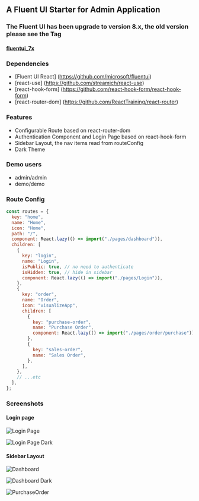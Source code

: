## A Fluent UI Starter for Admin Application

### The Fluent UI has been upgrade to version 8.x, the old version please see the Tag 

#### [fluentui_7x](https://github.com/siminture/fluentui-starter/releases/tag/fluentui_7x)

### Dependencies 

- [Fluent UI React] (https://github.com/microsoft/fluentui)
- [react-use] (https://github.com/streamich/react-use)
- [react-hook-form] (https://github.com/react-hook-form/react-hook-form)
- [react-router-dom] (https://github.com/ReactTraining/react-router)

### Features

- Configurable Route based on react-router-dom
- Authentication Component and Login Page based on react-hook-form
- Sidebar Layout, the nav items read from routeConfig
- Dark Theme

### Demo users

- admin/admin
- demo/demo

### Route Config

```javascript
const routes = {
  key: "home",
  name: "Home",
  icon: "Home",
  path: "/",
  component: React.lazy(() => import("./pages/dashboard")),
  children: [
    {
      key: "login",
      name: "Login",
      isPublic: true, // no need to authenticate
      isHidden: true, // hide in sidebar
      component: React.lazy(() => import("./pages/Login")),
    },
    {
      key: "order",
      name: "Order",
      icon: "visualizeApp",
      children: [
        {
          key: "purchase-order",
          name: "Purchase Order",
          component: React.lazy(() => import("./pages/order/purchase")),
        },
        {
          key: "sales-order",
          name: "Sales Order",
        },
      ],
    },
    // ...etc
  ],
};
```

### Screenshots

#### Login page

![Login Page](https://github.com/siminture/fluentui-starter/blob/master/screenshots/login.PNG)

![Login Page Dark](https://github.com/siminture/fluentui-starter/blob/master/screenshots/login_dark.PNG)

#### Sidebar Layout

![Dashboard](https://github.com/siminture/fluentui-starter/blob/master/screenshots/dashboard.PNG)

![Dashboard Dark](https://github.com/siminture/fluentui-starter/blob/master/screenshots/dashboard_dark.PNG)

![PurchaseOrder](https://github.com/siminture/fluentui-starter/blob/master/screenshots/purchaseOrder.PNG)
